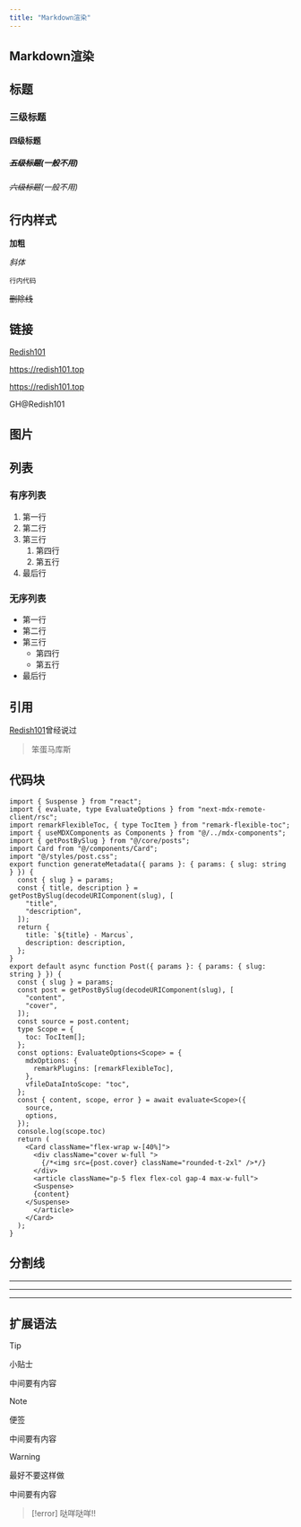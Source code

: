 ```yaml
---
title: "Markdown渲染"
---
```

## Markdown渲染
<!-- # 一级标题(不用) -->
## 标题

### 三级标题

#### 四级标题

##### ~~五级标题~~(一般不用)

###### ~~六级标题~~(一般不用)


## 行内样式

**加粗**

*斜体*

`行内代码`

~~删除线~~

## 链接

[Redish101](https://redish101.top)

https://redish101.top

<https://redish101.top>

GH@Redish101

## 图片

<!-- ![logo](/avatar.png) -->

## 列表

### 有序列表

1. 第一行
2. 第二行
3. 第三行
   1. 第四行
   2. 第五行
4. 最后行

### 无序列表

- 第一行
- 第二行
- 第三行
  - 第四行
  - 第五行
- 最后行

## 引用

[Redish101](https://redish101.top)曾经说过

> 笨蛋马库斯

## 代码块

```tsx [filename=page.tsx] {1,2}
import { Suspense } from "react";
import { evaluate, type EvaluateOptions } from "next-mdx-remote-client/rsc";
import remarkFlexibleToc, { type TocItem } from "remark-flexible-toc";
import { useMDXComponents as Components } from "@/../mdx-components";
import { getPostBySlug } from "@/core/posts";
import Card from "@/components/Card";
import "@/styles/post.css";
export function generateMetadata({ params }: { params: { slug: string } }) {
  const { slug } = params;
  const { title, description } = getPostBySlug(decodeURIComponent(slug), [
    "title",
    "description",
  ]);
  return {
    title: `${title} - Marcus`,
    description: description,
  };
}
export default async function Post({ params }: { params: { slug: string } }) {
  const { slug } = params;
  const post = getPostBySlug(decodeURIComponent(slug), [
    "content",
    "cover",
  ]);
  const source = post.content;
  type Scope = {
    toc: TocItem[];
  };
  const options: EvaluateOptions<Scope> = {
    mdxOptions: {
      remarkPlugins: [remarkFlexibleToc],
    },
    vfileDataIntoScope: "toc",
  };
  const { content, scope, error } = await evaluate<Scope>({
    source,
    options,
  });
  console.log(scope.toc)
  return (
    <Card className="flex-wrap w-[40%]">
      <div className="cover w-full ">
        {/*<img src={post.cover} className="rounded-t-2xl" />*/}
      </div>
      <article className="p-5 flex flex-col gap-4 max-w-full">
      <Suspense>
      {content}
    </Suspense>
      </article>
    </Card>
  );
}
```

## 分割线

---

***

___

## 扩展语法

> [!tip]
> 小贴士

中间要有内容

> [!note]
> 便签

中间要有内容

> [!warning]
> 最好不要这样做

中间要有内容

> [!error]
> 哒咩哒咩!!